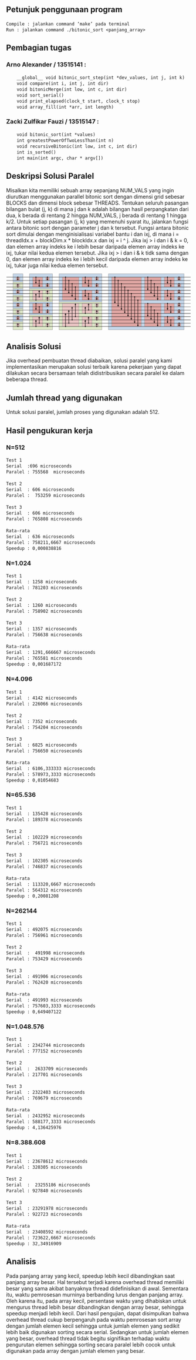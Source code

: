 ## Petunjuk penggunaan program
    Compile : jalankan command ‘make’ pada terminal
    Run	: jalankan command ./bitonic_sort <panjang_array>

## Pembagian tugas
### Arno Alexander / 13515141       :
        __global__ void bitonic_sort_step(int *dev_values, int j, int k)
        void compare(int i, int j, int dir)
        void bitonicMerge(int low, int c, int dir)
        void sort_serial()
        void print_elapsed(clock_t start, clock_t stop)
        void array_fill(int *arr, int length)

### Zacki Zulfikar Fauzi / 13515147	:
        void bitonic_sort(int *values)
        int greatestPowerOfTwoLessThan(int n)
        void recursiveBitonic(int low, int c, int dir)
        int is_sorted()
        int main(int argc, char * argv[])

## Deskripsi Solusi Paralel
Misalkan kita memiliki sebuah array sepanjang NUM_VALS yang ingin diurutkan menggunakan parallel bitonic sort dengan dimensi grid sebesar BLOCKS dan dimensi block sebesar THREADS. Tentukan seluruh pasangan bilangan bulat (j, k) di mana j dan k adalah bilangan hasil perpangkatan dari dua, k berada di rentang 2 hingga NUM_VALS, j berada di rentang 1 hingga k/2. Untuk setiap pasangan (j, k) yang memenuhi syarat itu, jalankan fungsi antara bitonic sort dengan parameter j dan k tersebut.
Fungsi antara bitonic sort dimulai dengan menginisialisasi variabel bantu i dan ixj, di mana i = threadIdx.x + blockDim.x * blockIdx.x dan ixj = i ^ j. Jika ixj > i dan i & k = 0, dan elemen array indeks ke i lebih besar daripada elemen array indeks ke ixj, tukar nilai kedua elemen tersebut. Jika ixj > i dan i & k tidk sama dengan 0, dan elemen array indeks ke i lebih kecil daripada elemen array indeks ke ixj, tukar juga nilai kedua elemen tersebut. 

![Ilustrasi bitonic sort](picture/bitonic_sort.png)

## Analisis Solusi
Jika overhead pembuatan thread diabaikan, solusi paralel yang kami implementasikan merupakan solusi terbaik karena pekerjaan yang dapat dilakukan secara bersamaan telah didistribusikan secara paralel ke dalam beberapa thread.

## Jumlah thread yang digunakan
Untuk solusi paralel, jumlah proses yang digunakan adalah 512.

## Hasil pengukuran kerja

### N=512
    Test 1
    Serial	:696 microseconds
    Paralel	: 755568  microseconds

    Test 2
    Serial	: 606 microseconds
    Paralel	:  753259 microseconds

    Test 3
    Serial	: 606 microseconds
    Paralel	: 765808 microseconds

    Rata-rata
    Serial	: 636 microseconds
    Paralel	: 758211,6667 microseconds
    Speedup : 0,000838816

### N=1.024

    Test 1
    Serial	: 1258 microseconds
    Paralel	: 781203 microseconds

    Test 2
    Serial	: 1260 microseconds
    Paralel	: 758902 microseconds

    Test 3
    Serial	: 1357 microseconds
    Paralel	: 756638 microseconds

    Rata-rata
    Serial	: 1291,666667 microseconds
    Paralel	: 765581 microseconds
    Speedup : 0,001687172

### N=4.096

    Test 1
    Serial	: 4142 microseconds
    Paralel	: 226066 microseconds

    Test 2
    Serial	: 7352 microseconds
    Paralel	: 754204 microseconds

    Test 3
    Serial	: 6825 microseconds
    Paralel	: 756650 microseconds

    Rata-rata
    Serial	: 6106,333333 microseconds
    Paralel	: 578973,3333 microseconds
    Speedup : 0,01054683

### N=65.536

    Test 1
    Serial	: 135428 microseconds
    Paralel	: 189378 microseconds

    Test 2
    Serial	: 102229 microseconds
    Paralel	: 756721 microseconds

    Test 3
    Serial	: 102305 microseconds
    Paralel	: 746837 microseconds

    Rata-rata
    Serial	: 113320,6667 microseconds
    Paralel : 564312 microseconds
    Speedup	: 0,20081208

### N=262144

    Test 1
    Serial	: 492075 microseconds
    Paralel	: 756961 microseconds

    Test 2
    Serial	:  491998 microseconds
    Paralel	: 753429 microseconds

    Test 3
    Serial	: 491906 microseconds
    Paralel	: 762420 microseconds

    Rata-rata
    Serial	: 491993 microseconds
    Paralel	: 757603,3333 microseconds
    Speedup	: 0,649407122

### N=1.048.576

    Test 1
    Serial	: 2342744 microseconds
    Paralel	: 777152 microseconds

    Test 2
    Serial	:  2633709 microseconds
    Paralel	: 217701 microseconds

    Test 3
    Serial	: 2322403 microseconds
    Paralel	: 769679 microseconds

    Rata-rata
    Serial	: 2432952 microseconds
    Paralel	: 588177,3333 microseconds
    Speedup	: 4,136425976

### N=8.388.608

    Test 1
    Serial	: 23678612 microseconds
    Paralel	: 320305 microseconds

    Test 2
    Serial	:  23255186 microseconds
    Paralel	: 927840 microseconds

    Test 3
    Serial	: 23291978 microseconds
    Paralel	: 922723 microseconds

    Rata-rata
    Serial	: 23408592 microseconds
    Paralel	: 723622,6667 microseconds
    Speedup	: 32,34916909

## Analisis
Pada panjang array yang kecil, speedup lebih kecil dibandingkan saat panjang array besar. Hal tersebut terjadi karena overhead thread memiliki besar yang sama akibat banyaknya thread didefinisikan di awal. Sementara itu, waktu pemrosesan murninya berbanding lurus dengan panjang array. Oleh karena itu, pada array kecil, persentase waktu yang dihabiskan untuk mengurus thread lebih besar dibandingkan dengan array besar, sehingga speedup menjadi lebih kecil. Dari hasil pengujian, dapat disimpulkan bahwa overhead thread cukup berpengaruh pada waktu pemrosesan sort array dengan jumlah elemen kecil sehingga untuk jumlah elemen yang sedikit lebih baik digunakan sorting secara serial. Sedangkan untuk jumlah elemen yang besar, overhead thread tidak begitu signifikan terhadap waktu pengurutan elemen sehingga sorting secara paralel lebih cocok untuk digunakan pada array dengan jumlah elemen yang besar.

